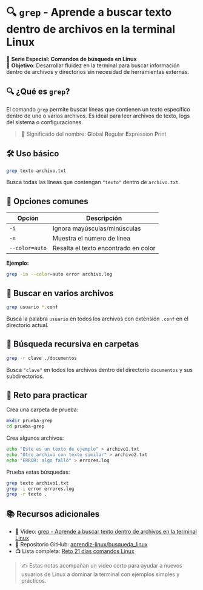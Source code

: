 # 🔍 `grep` - Aprende a buscar texto dentro de archivos en la terminal Linux

📅 **Serie Especial: Comandos de búsqueda en Linux**  
🎯 **Objetivo**: Desarrollar fluidez en la terminal para buscar información dentro de archivos y directorios
sin necesidad de herramientas externas.

## 🔍 ¿Qué es `grep`?

El comando `grep` permite buscar líneas que contienen un texto específico dentro de uno o varios archivos. Es
ideal para leer archivos de texto, logs del sistema o configuraciones.

> 🧠 Significado del nombre: **G**lobal **R**egular **E**xpression **P**rint

## 🛠️ Uso básico

```bash
grep texto archivo.txt
```

Busca todas las líneas que contengan `"texto"` dentro de `archivo.txt`.

## 🧩 Opciones comunes

| Opción         | Descripción                          |
|----------------|--------------------------------------|
| `-i`           | Ignora mayúsculas/minúsculas         |
| `-n`           | Muestra el número de línea           |
| `--color=auto` | Resalta el texto encontrado en color |

**Ejemplo:**

```bash
grep -in --color=auto error archivo.log
```

## 📁 Buscar en varios archivos

```bash
grep usuario *.conf
```

Busca la palabra `usuario` en todos los archivos con extensión `.conf` en el directorio actual.

## 🔁 Búsqueda recursiva en carpetas

```bash
grep -r clave ./documentos
```

Busca `"clave"` en todos los archivos dentro del directorio `documentos` y sus subdirectorios.

## 🧪 Reto para practicar

Crea una carpeta de prueba:

```bash
mkdir prueba-grep
cd prueba-grep
```

Crea algunos archivos:

```bash
echo "Este es un texto de ejemplo" > archivo1.txt
echo "Otro archivo con texto similar" > archivo2.txt
echo "ERROR: algo falló" > errores.log
```

Prueba estas búsquedas:

```bash
grep texto archivo1.txt
grep -i error errores.log
grep -r texto .
```

## 📚 Recursos adicionales

- 🎥 Video: [grep - Aprende a buscar texto dentro de archivos en la terminal Linux](https://youtu.be/a62kLa-ptnc)
- 💾 Repositorio GitHub: [aprendiz-linux/busqueda_linux](https://github.com/jorgearma1982/aprendiz-linux/tree/main/comandos_busqueda)
- 📺 Lista completa: [Reto 21 días comandos Linux](https://youtube.com/playlist?list=PLWa9LbkzT6D0DF_BKcZolZvvqY5FrxMba)

> ✍️ Estas notas acompañan un video corto para ayudar a nuevos usuarios de Linux a dominar la terminal con
> ejemplos simples y prácticos.
